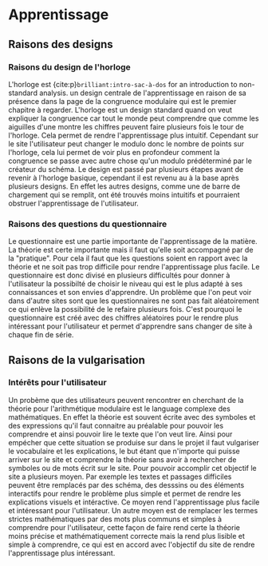 # Apprentissage

## Raisons des designs

### Raisons du design de l'horloge
L'horloge est {cite:p}`brilliant:intro-sac-à-dos` for an introduction to non-standard analysis.
un design centrale de l'apprentissage en raison de sa présence dans la page de la congruence modulaire qui est le premier chapitre à regarder. L'horloge est un design standard quand on veut expliquer la congruence car tout le monde peut comprendre que comme les aiguilles d'une montre les chiffres peuvent faire plusieurs fois le tour de l'horloge. Cela permet de rendre l'apprentissage plus intuitif. Cependant sur le site l'utilisateur peut changer le modulo donc le nombre de points sur l'horloge, cela lui permet de voir plus en profondeur comment la congruence se passe avec autre chose qu'un modulo prédéterminé par le créateur du schéma. Le design est passé par plusieurs étapes avant de revenir à l'horloge basique, cependant il est revenu au à la base après plusieurs designs. En effet les autres designs, comme une de barre de chargement qui se remplit, ont été trouvés moins intuitifs et pourraient obstruer l'apprentissage de l'utilisateur.
### Raisons des questions du questionnaire
Le questionnaire est une partie importante de l'apprentissage de la matière. La théorie est certe importante mais il faut qu'elle soit accompagné par de la "pratique". Pour cela il faut que les questions soient en rapport avec la théorie et ne soit pas trop difficile pour rendre l'apprentissage plus facile. Le questionnaire est donc divisé en plusieurs difficultés pour donner à l'utilisateur la possibilté de choisir le niveau qui est le plus adapté à ses connaissances et son envies d'apprendre. Un problème que l'on peut voir dans d'autre sites sont que les questionnaires ne sont pas fait aléatoirement ce qui enlève la possibilité de le refaire plusieurs fois. C'est pourquoi le questionnaire est créé avec des chiffres aléatoires pour le rendre plus intéressant pour l'utilisateur et permet d'apprendre sans changer de site à chaque fin de série.
## Raisons de la vulgarisation 

### Intérêts pour l'utilisateur 
Un probème que des utilisateurs peuvent rencontrer en cherchant de la théorie pour l'arithmétique modulaire est le language complexe des mathématiques. En effet la théorie est souvent écrite avec des symboles et des expressions qu'il faut connaitre au préalable pour pouvoir les comprendre et ainsi pouvoir lire le texte que l'on veut lire. Ainsi pour empécher que cette situation se produise sur dans le projet il faut vulgariser le vocabulaire et les explications, le but étant que n'importe qui puisse arriver sur le site et comprendre la théorie sans avoir à rechercher de symboles ou de mots écrit sur le site. Pour pouvoir accomplir cet objectif le site a plusieurs moyen. Par exemple les textes et passages difficiles peuvent être remplacés par des schéma, des desssins ou des éléments interactifs pour rendre le problème plus simple et permet de rendre les explications visuels et intéractive. Ce moyen rend l'apprentissage plus facile et intéressant pour l'utilisateur. Un autre moyen est de remplacer les termes strictes mathématiques par des mots plus communs et simples à comprendre pour l'utilisateur, cette façon de faire rend certe la théorie moins précise et mathématiquement correcte mais la rend plus lisible et simple à comprendre, ce qui est en accord avec l'objectif du site de rendre l'apprentissage plus intéressant.

